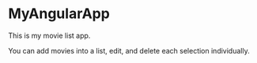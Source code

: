 # MyAngularApp
This is my movie list app.

You can add movies into a list, edit, and delete each selection individually.
